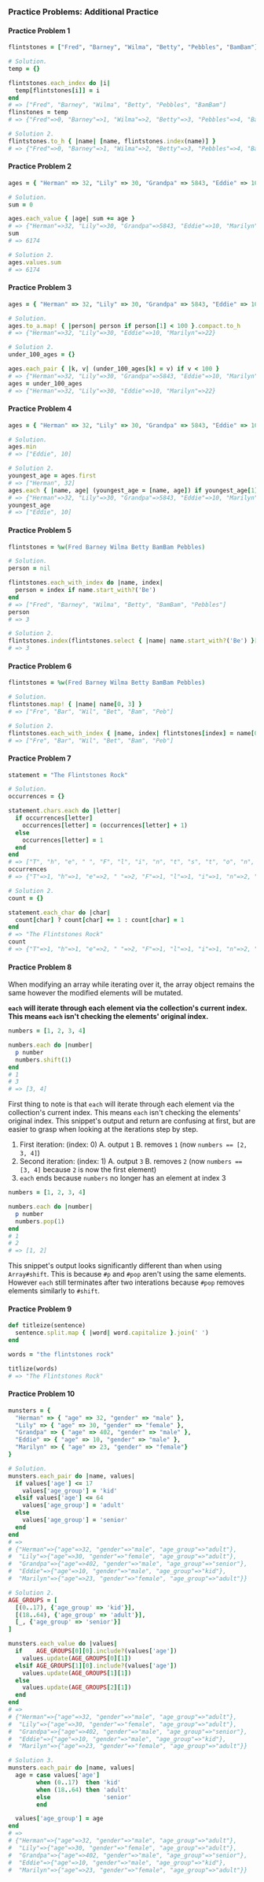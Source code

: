 ### Practice Problems: Additional Practice

#### Practice Problem 1
```ruby
flintstones = ["Fred", "Barney", "Wilma", "Betty", "Pebbles", "BamBam"]

# Solution.
temp = {}

flintstones.each_index do |i|
  temp[flintstones[i]] = i
end
# => ["Fred", "Barney", "Wilma", "Betty", "Pebbles", "BamBam"]
flinstones = temp
# => {"Fred"=>0, "Barney"=>1, "Wilma"=>2, "Betty"=>3, "Pebbles"=>4, "BamBam"=>5}

# Solution 2.
flintstones.to_h { |name| [name, flintstones.index(name)] }
# => {"Fred"=>0, "Barney"=>1, "Wilma"=>2, "Betty"=>3, "Pebbles"=>4, "BamBam"=>5}
```

#### Practice Problem 2
```ruby
ages = { "Herman" => 32, "Lily" => 30, "Grandpa" => 5843, "Eddie" => 10, "Marilyn" => 22, "Spot" => 237 }

# Solution.
sum = 0

ages.each_value { |age| sum += age }
# => {"Herman"=>32, "Lily"=>30, "Grandpa"=>5843, "Eddie"=>10, "Marilyn"=>22, "Spot"=>237}
sum
# => 6174

# Solution 2.
ages.values.sum
# => 6174
```

#### Practice Problem 3
```ruby
ages = { "Herman" => 32, "Lily" => 30, "Grandpa" => 5843, "Eddie" => 10, "Marilyn" => 22, "Spot" => 237 }

# Solution.
ages.to_a.map! { |person| person if person[1] < 100 }.compact.to_h
# => {"Herman"=>32, "Lily"=>30, "Eddie"=>10, "Marilyn"=>22}

# Solution 2.
under_100_ages = {}

ages.each_pair { |k, v| (under_100_ages[k] = v) if v < 100 }
# => {"Herman"=>32, "Lily"=>30, "Grandpa"=>5843, "Eddie"=>10, "Marilyn"=>22, "Spot"=>237}
ages = under_100_ages
# => {"Herman"=>32, "Lily"=>30, "Eddie"=>10, "Marilyn"=>22}
```

#### Practice Problem 4
```ruby
ages = { "Herman" => 32, "Lily" => 30, "Grandpa" => 5843, "Eddie" => 10, "Marilyn" => 22, "Spot" => 237 }

# Solution.
ages.min
# => ["Eddie", 10]

# Solution 2.
youngest_age = ages.first
# => ["Herman", 32]
ages.each { |name, age| (youngest_age = [name, age]) if youngest_age[1] > age }
# => {"Herman"=>32, "Lily"=>30, "Grandpa"=>5843, "Eddie"=>10, "Marilyn"=>22, "Spot"=>237}
youngest_age
# => ["Eddie", 10]
```

#### Practice Problem 5
```ruby
flintstones = %w(Fred Barney Wilma Betty BamBam Pebbles)

# Solution.
person = nil

flintstones.each_with_index do |name, index|
  person = index if name.start_with?('Be')
end
# => ["Fred", "Barney", "Wilma", "Betty", "BamBam", "Pebbles"]
person
# => 3

# Solution 2.
flintstones.index(flintstones.select { |name| name.start_with?('Be') }[0])
# => 3
```

#### Practice Problem 6
```ruby
flintstones = %w(Fred Barney Wilma Betty BamBam Pebbles)

# Solution.
flintstones.map! { |name| name[0, 3] }
# => ["Fre", "Bar", "Wil", "Bet", "Bam", "Peb"]

# Solution 2.
flintstones.each_with_index { |name, index| flintstones[index] = name[0, 3] }
# => ["Fre", "Bar", "Wil", "Bet", "Bam", "Peb"]
```

#### Practice Problem 7
```ruby
statement = "The Flintstones Rock"

# Solution.
occurrences = {}

statement.chars.each do |letter|
  if occurrences[letter]
    occurrences[letter] = (occurrences[letter] + 1)
  else
    occurrences[letter] = 1
  end
end
# => ["T", "h", "e", " ", "F", "l", "i", "n", "t", "s", "t", "o", "n", "e", "s", " ", "R", "o", "c", "k"]
occurrences
# => {"T"=>1, "h"=>1, "e"=>2, " "=>2, "F"=>1, "l"=>1, "i"=>1, "n"=>2, "t"=>2, "s"=>2, "o"=>2, "R"=>1, "c"=>1, "k"=>1}

# Solution 2.
count = {}

statement.each_char do |char|
  count[char] ? count[char] += 1 : count[char] = 1
end
# => "The Flintstones Rock"
count
# => {"T"=>1, "h"=>1, "e"=>2, " "=>2, "F"=>1, "l"=>1, "i"=>1, "n"=>2, "t"=>2, "s"=>2, "o"=>2, "R"=>1, "c"=>1, "k"=>1}
```

#### Practice Problem 8
When modifying an array while iterating over it, the array object remains the same however the modified elements will be mutated.

**`each` will iterate through each element via the collection's current index.  This means `each` isn't checking the elements' original index.**
```ruby
numbers = [1, 2, 3, 4]

numbers.each do |number|
  p number
  numbers.shift(1)
end
# 1
# 3
# => [3, 4]
```

First thing to note is that `each` will iterate through each element via the collection's current index.  This means `each` isn't checking the elements' original index.  This snippet's output and return are confusing at first, but are easier to grasp when looking at the iterations step by step.

1. First iteration: (index: 0)
  A. output `1`
  B. removes `1` (now `numbers == [2, 3, 4]`)
2. Second iteration: (index: 1)
  A. output `3`
  B. removes `2` (now `numbers == [3, 4]` because `2` is now the first element)
3. `each` ends because `numbers` no longer has an element at index 3

```ruby
numbers = [1, 2, 3, 4]

numbers.each do |number|
  p number
  numbers.pop(1)
end
# 1
# 2
# => [1, 2]
```

This snippet's output looks significantly different than when using `Array#shift`.  This is because `#p` and `#pop` aren't using the same elements.  However `each` still terminates after two interations because `#pop` removes elements similarly to `#shift`.

#### Practice Problem 9
```ruby
def titleize(sentence)
  sentence.split.map { |word| word.capitalize }.join(' ')
end

words = "the flintstones rock"

titlize(words)
# => "The Flintstones Rock"
```

#### Practice Problem 10

```ruby
munsters = {
  "Herman" => { "age" => 32, "gender" => "male" },
  "Lily" => { "age" => 30, "gender" => "female" },
  "Grandpa" => { "age" => 402, "gender" => "male" },
  "Eddie" => { "age" => 10, "gender" => "male" },
  "Marilyn" => { "age" => 23, "gender" => "female"}
}

# Solution.
munsters.each_pair do |name, values|
  if values['age'] <= 17
    values['age_group'] = 'kid'
  elsif values['age'] <= 64
    values['age_group'] = 'adult'
  else
    values['age_group'] = 'senior'
  end
end
# =>
# {"Herman"=>{"age"=>32, "gender"=>"male", "age_group"=>"adult"},
#  "Lily"=>{"age"=>30, "gender"=>"female", "age_group"=>"adult"},
#  "Grandpa"=>{"age"=>402, "gender"=>"male", "age_group"=>"senior"},
#  "Eddie"=>{"age"=>10, "gender"=>"male", "age_group"=>"kid"},
#  "Marilyn"=>{"age"=>23, "gender"=>"female", "age_group"=>"adult"}}

# Solution 2.
AGE_GROUPS = [
  [(0..17), {'age_group' => 'kid'}],
  [(18..64), {'age_group' => 'adult'}],
  [_, {'age_group' => 'senior'}]
]

munsters.each_value do |values|
  if    AGE_GROUPS[0][0].include?(values['age'])
    values.update(AGE_GROUPS[0][1])
  elsif AGE_GROUPS[1][0].include?(values['age'])
    values.update(AGE_GROUPS[1][1])
  else
    values.update(AGE_GROUPS[2][1])
  end
end
# => 
# {"Herman"=>{"age"=>32, "gender"=>"male", "age_group"=>"adult"},
#  "Lily"=>{"age"=>30, "gender"=>"female", "age_group"=>"adult"},
#  "Grandpa"=>{"age"=>402, "gender"=>"male", "age_group"=>"senior"},
#  "Eddie"=>{"age"=>10, "gender"=>"male", "age_group"=>"kid"},
#  "Marilyn"=>{"age"=>23, "gender"=>"female", "age_group"=>"adult"}}

# Solution 3.
munsters.each_pair do |name, values|
  age = case values['age']
        when (0..17)  then 'kid'
        when (18..64) then 'adult'
        else               'senior'
        end

  values['age_group'] = age
end
# => 
# {"Herman"=>{"age"=>32, "gender"=>"male", "age_group"=>"adult"},
#  "Lily"=>{"age"=>30, "gender"=>"female", "age_group"=>"adult"},
#  "Grandpa"=>{"age"=>402, "gender"=>"male", "age_group"=>"senior"},
#  "Eddie"=>{"age"=>10, "gender"=>"male", "age_group"=>"kid"},
#  "Marilyn"=>{"age"=>23, "gender"=>"female", "age_group"=>"adult"}}
```
